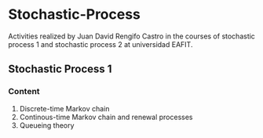 # Stochastic-Process
Activities realized by Juan David Rengifo Castro in the courses of stochastic process 1 and stochastic process 2 at universidad EAFIT.

## Stochastic Process 1

### Content
1. Discrete-time Markov chain 
2. Continous-time Markov chain and renewal processes
3. Queueing theory

